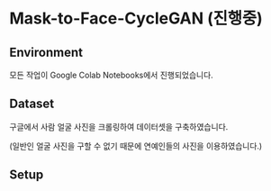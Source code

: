 # Mask-to-Face-CycleGAN (진행중)

## Environment
모든 작업이 Google Colab Notebooks에서 진행되었습니다.

## Dataset
구글에서 사람 얼굴 사진을 크롤링하여 데이터셋을 구축하였습니다. 

(일반인 얼굴 사진을 구할 수 없기 때문에 연예인들의 사진을 이용하였습니다.)

## Setup
